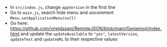 - In `src/index.js`, change `appVersion` in the first line
- Go to `main.js`, search hide menu and uncomment `Menu.setApplicationMenu(null)`
- Go here: https://github.com/virejdasani/RemoteJSON/blob/main/Geniemoji/index.html and update the `updateAvailable` to `"yes"`, `latestVersion`, `updateText` and `updateURL` to their respective values